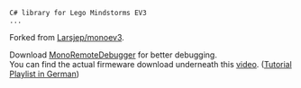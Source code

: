 ```
C# library for Lego Mindstorms EV3
...
```

Forked from <a href="https://github.com/Larsjep/monoev3">Larsjep/monoev3</a>.<br/>

Download <a href="https://github.com/techl/MonoRemoteDebugger">MonoRemoteDebugger</a> for better debugging.<br/>
You can find the actual firmeware download underneath this <a href="https://www.youtube.com/watch?v=15GwpSTvs5o">video</a>. (<a href="https://www.youtube.com/playlist?list=PL9ioqQpRt9ArUggsTfk7ZoX0osFEgdBFm">Tutorial Playlist in German</a>)<br/>
